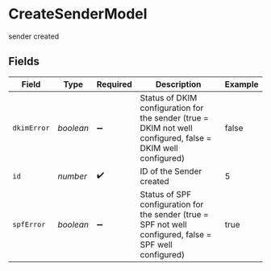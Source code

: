 # CreateSenderModel

sender created


## Fields

| Field                                                                                                       | Type                                                                                                        | Required                                                                                                    | Description                                                                                                 | Example                                                                                                     |
| ----------------------------------------------------------------------------------------------------------- | ----------------------------------------------------------------------------------------------------------- | ----------------------------------------------------------------------------------------------------------- | ----------------------------------------------------------------------------------------------------------- | ----------------------------------------------------------------------------------------------------------- |
| `dkimError`                                                                                                 | *boolean*                                                                                                   | :heavy_minus_sign:                                                                                          | Status of DKIM configuration for the sender (true = DKIM not well configured, false = DKIM well configured) | false                                                                                                       |
| `id`                                                                                                        | *number*                                                                                                    | :heavy_check_mark:                                                                                          | ID of the Sender created                                                                                    | 5                                                                                                           |
| `spfError`                                                                                                  | *boolean*                                                                                                   | :heavy_minus_sign:                                                                                          | Status of SPF configuration for the sender (true = SPF not well configured, false = SPF well configured)    | true                                                                                                        |
